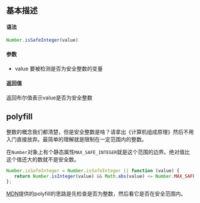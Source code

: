 ## 基本描述

#### 语法

```javascript
Number.isSafeInteger(value)
```

#### 参数

* value 要被检测是否为安全整数的变量

#### 返回值

返回布尔值表示value是否为安全整数

## polyfill

整数的概念我们都清楚，但是安全整数是啥？请拿出《计算机组成原理》然后不用入门直接放弃。最简单的理解就是限制在一定范围内的整数。

在```Number```对象上有个静态属性```MAX_SAFE_INTEGER```就是这个范围的边界。绝对值比这个值还大的数就不是安全数。


```javascript
Number.isSafeInteger = Number.isSafeInteger || function (value) {
   return Number.isInteger(value) && Math.abs(value) <= Number.MAX_SAFE_INTEGER;
};
```

[MDN](https://developer.mozilla.org/zh-CN/docs/Web/JavaScript/Reference/Global_Objects/Number/isSafeInteger)提供的polyfill的思路是先检查是否为整数，然后看它是否在安全范围内。